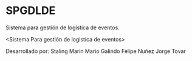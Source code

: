 # SPGDLDE

Sistema para gestión de logística de eventos.

<Sistema Para gestión de logistica de eventos>

Desarrollado por:
Staling Marin
Mario Galindo
Felipe Nuñez
Jorge Tovar
